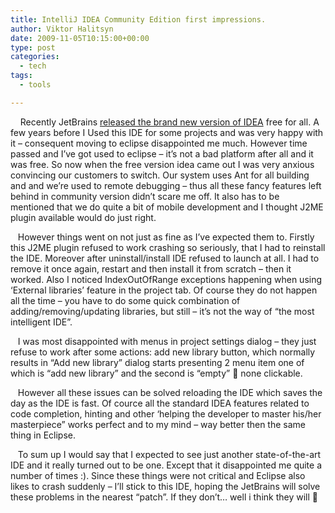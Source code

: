 ```yaml
---
title: IntelliJ IDEA Community Edition first impressions.
author: Viktor Halitsyn
date: 2009-11-05T10:15:00+00:00
type: post
categories:
  - tech
tags:
  - tools

---
```

&nbsp;&nbsp; &nbsp;Recently JetBrains [released the brand new version of IDEA][1] free for all. A few years before I Used this IDE for some projects and was very happy with it &#8211; consequent moving to eclipse&nbsp;disappointed&nbsp;me much. However time passed and I&#8217;ve got used to eclipse &#8211; it&#8217;s not a bad platform after all and it was free. So now when the free version idea came out I was very anxious convincing our customers to switch. Our system uses Ant for all building and and we&#8217;re used to remote debugging &#8211; thus all these fancy features left behind in community version didn&#8217;t scare me off. It also has to be mentioned that we do quite a bit of mobile development and I thought J2ME plugin available would do just right.
  
&nbsp;&nbsp; However things went on not just as fine as I&#8217;ve expected them to. Firstly this J2ME plugin refused to work crashing so seriously, that I had to reinstall the IDE. Moreover after uninstall/install IDE refused to launch at all. I had to remove it once again, restart and then install it from scratch &#8211; then it worked. Also I noticed IndexOutOfRange exceptions happening when using &#8216;External libraries&#8217; feature in the project tab. Of course they do not happen all the time &#8211; you have to do some quick combination of adding/removing/updating libraries, but still &#8211; it&#8217;s not the way of &#8220;the most intelligent IDE&#8221;.
  
&nbsp;&nbsp; I was most disappointed with menus in project settings dialog &#8211; they just refuse to work after some actions: add new library button, which normally results in &#8220;Add new library&#8221; dialog starts presenting 2 menu item one of which is &#8220;add new library&#8221; and the second is &#8220;empty&#8221; 🙂 none clickable.
  
&nbsp;&nbsp; However all these issues can be solved reloading the IDE which saves the day as the IDE is fast. Of cource all the standard IDEA features related to code completion, hinting and other &#8216;helping the developer to master his/her masterpiece&#8221; works perfect and to my mind &#8211; way better then the same thing in Eclipse.
  
&nbsp;&nbsp; To sum up I would say that I expected to see just another state-of-the-art IDE and it really turned out to be one. Except that it&nbsp;disappointed&nbsp;me quite a number of times :). Since these things were not critical and Eclipse also likes to crash suddenly &#8211; I&#8217;ll stick to this IDE, hoping the JetBrains will solve these problems in the nearest &#8220;patch&#8221;. If they don&#8217;t&#8230; well i think they will 🙂

 [1]: http://www.jetbrains.com/idea/nextversion/free_java_ide.html